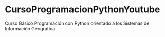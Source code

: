# CursoProgramacionPythonYoutube
Curso Básico Programación con Python orientado a los Sistemas de Información Geográfica
